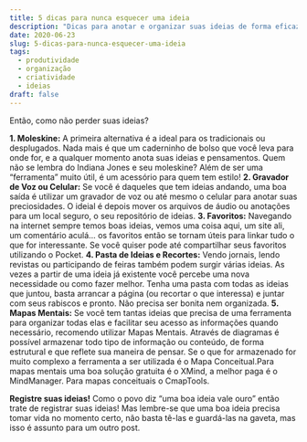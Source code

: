 ```yaml
---
title: 5 dicas para nunca esquecer uma ideia
description: "Dicas para anotar e organizar suas ideias de forma eficaz."
date: 2020-06-23
slug: 5-dicas-para-nunca-esquecer-uma-ideia
tags: 
  - produtividade
  - organização
  - criatividade
  - ideias
draft: false
---
```


Então, como não perder suas ideias?

**1. Moleskine:** A primeira alternativa é a ideal para os tradicionais ou desplugados. Nada mais é que um caderninho de bolso que você leva para onde for, e a qualquer momento anota suas ideias e pensamentos. Quem não se lembra do Indiana Jones e seu moleskine? Além de ser uma “ferramenta” muito útil, é um acessório para quem tem estilo!
**2. Gravador de Voz ou Celular:** Se você é daqueles que tem ideias andando, uma boa saída é utilizar um gravador de voz ou até mesmo o celular para anotar suas preciosidades. O ideial é depois mover os arquivos de áudio ou anotações para um local seguro, o seu repositório de ideias.
**3. Favoritos:** Navegando na internet sempre temos boas ideias, vemos uma coisa aqui, um site ali, um comentário aculá… os favoritos então se tornam úteis para linkar tudo o que for interessante. Se você quiser pode até compartilhar seus favoritos utilizando o Pocket.
**4. Pasta de Ideias e Recortes:** Vendo jornais, lendo revistas ou participando de feiras também podem surgir várias ideias. As vezes a partir de uma ideia já existente você percebe uma nova necessidade ou como fazer melhor. Tenha uma pasta com todas as ideias que juntou, basta arrancar a página (ou recortar o que interessa) e juntar com seus rabiscos e pronto. Não precisa ser bonita nem organizada.
**5. Mapas Mentais:** Se você tem tantas ideias que precisa de uma ferramenta para organizar todas elas e facilitar seu acesso as informações quando necessário, recomendo utilizar Mapas Mentais. Através de diagramas é possível armazenar todo tipo de informação ou conteúdo, de forma estrutural e que reflete sua maneira de pensar. Se o que for armazenado for muito complexo a ferramenta a ser utilizada é o Mapa Conceitual.Para mapas mentais uma boa solução gratuita é o XMind, a melhor paga é o MindManager. Para mapas conceituais o CmapTools.

**Registre suas ideias!** Como o povo diz “uma boa ideia vale ouro” então trate de registrar suas ideias! Mas lembre-se que uma boa ideia precisa tomar vida no momento certo, não basta tê-las e guardá-las na gaveta, mas isso é assunto para um outro post.